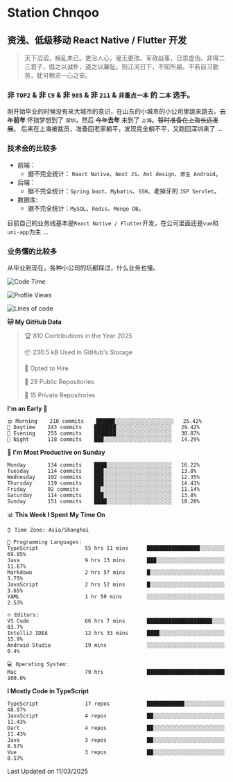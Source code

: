 # Station Chnqoo

## 资浅、低级移动 React Native / Flutter 开发

> 天下滔滔，祸乱未已。吏治人心，毫无更改。军政战事，日崇虚伪。非得二三君子，倡之以诚朴，道之以廉耻。则江河日下，不知所届。不若自习勤劳，犹可稍求一心之安。

### 非 `TOP2` & 非 `C9` & 非 `985` & 非 `211` & `非重点一本` 的 `二本` 选手。

刚开始毕业的时候没有来大城市的意识，在山东的小城市的小公司里跳来跳去。~~去年~~**前年** 怀揣梦想到了 `深圳`，然后 ~~今年~~**去年** 来到了 `上海`。~~暂时准备在上海长远发展~~。
后来在上海被裁员，准备回老家躺平，发现完全躺不平，又跑回深圳来了 ...

### 技术会的比较多

- 前端：
  - 据不完全统计： `React Native`、`Next JS`、`Ant design`、`原生 Android`。
- 后端：
  - 据不完全统计：`Spring boot`、`Mybatis`、`SSH`、老掉牙的 `JSP Servlet`。
- 数据库:
  - 据不完全统计：`MySQL`、`Redis`、`Mongo DB`。

目前自己的业务线基本是`React Native / Flutter`开发，在公司里面还是`vue`和`uni-app`为主 ...

### 业务懂的比较多

从毕业到现在，各种小公司的坑都踩过，什么业务也懂。

<!--START_SECTION:waka-->
![Code Time](http://img.shields.io/badge/Code%20Time-7%2C929%20hrs-blue)

![Profile Views](http://img.shields.io/badge/Profile%20Views-7-blue)

![Lines of code](https://img.shields.io/badge/From%20Hello%20World%20I%27ve%20Written-304%20Thousand%20lines%20of%20code-blue)

**🐱 My GitHub Data** 

> 🏆 810 Contributions in the Year 2025
 > 
> 📦 230.5 kB Used in GitHub's Storage 
 > 
> 💼 Opted to Hire
 > 
> 📜 29 Public Repositories 
 > 
> 🔑 15 Private Repositories  
 > 
**I'm an Early 🐤** 

```text
🌞 Morning    210 commits    ██████░░░░░░░░░░░░░░░░░░░   25.42% 
🌆 Daytime    243 commits    ███████░░░░░░░░░░░░░░░░░░   29.42% 
🌃 Evening    255 commits    ███████░░░░░░░░░░░░░░░░░░   30.87% 
🌙 Night      118 commits    ███░░░░░░░░░░░░░░░░░░░░░░   14.29%

```
📅 **I'm Most Productive on Sunday** 

```text
Monday       134 commits    ████░░░░░░░░░░░░░░░░░░░░░   16.22% 
Tuesday      114 commits    ███░░░░░░░░░░░░░░░░░░░░░░   13.8% 
Wednesday    102 commits    ███░░░░░░░░░░░░░░░░░░░░░░   12.35% 
Thursday     119 commits    ███░░░░░░░░░░░░░░░░░░░░░░   14.41% 
Friday       92 commits     ██░░░░░░░░░░░░░░░░░░░░░░░   11.14% 
Saturday     114 commits    ███░░░░░░░░░░░░░░░░░░░░░░   13.8% 
Sunday       151 commits    ████░░░░░░░░░░░░░░░░░░░░░   18.28%

```


📊 **This Week I Spent My Time On** 

```text
⌚︎ Time Zone: Asia/Shanghai

💬 Programming Languages: 
TypeScript               55 hrs 11 mins      █████████████████░░░░░░░░   69.85% 
Java                     9 hrs 13 mins       ███░░░░░░░░░░░░░░░░░░░░░░   11.67% 
Markdown                 2 hrs 57 mins       █░░░░░░░░░░░░░░░░░░░░░░░░   3.75% 
JavaScript               2 hrs 52 mins       █░░░░░░░░░░░░░░░░░░░░░░░░   3.65% 
YAML                     1 hr 59 mins        ░░░░░░░░░░░░░░░░░░░░░░░░░   2.53%

🔥 Editors: 
VS Code                  66 hrs 7 mins       █████████████████████░░░░   83.7% 
IntelliJ IDEA            12 hrs 33 mins      ████░░░░░░░░░░░░░░░░░░░░░   15.9% 
Android Studio           19 mins             ░░░░░░░░░░░░░░░░░░░░░░░░░   0.4%

💻 Operating System: 
Mac                      79 hrs              █████████████████████████   100.0%

```

**I Mostly Code in TypeScript** 

```text
TypeScript               17 repos            ████████████░░░░░░░░░░░░░   48.57% 
JavaScript               4 repos             ██░░░░░░░░░░░░░░░░░░░░░░░   11.43% 
Dart                     4 repos             ██░░░░░░░░░░░░░░░░░░░░░░░   11.43% 
Java                     3 repos             ██░░░░░░░░░░░░░░░░░░░░░░░   8.57% 
Vue                      3 repos             ██░░░░░░░░░░░░░░░░░░░░░░░   8.57%

```



 Last Updated on 11/03/2025
<!--END_SECTION:waka-->

<!---
ChenqiaoStation/ChenqiaoStation is a ✨ special ✨ repository because its `README.md` (this file) appears on your GitHub profile.
You can click the Preview link to take a look at your changes.
--->
